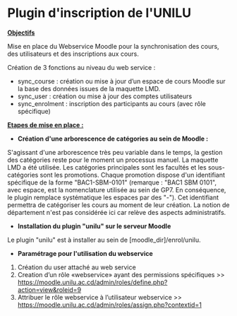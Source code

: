 # Plugin d'inscription de l'UNILU

<u>**Objectifs**</u>

Mise en place du Webservice Moodle pour la synchronisation des cours, des utilisateurs et des inscriptions aux cours.

Création de 3 fonctions au niveau du web service :

- sync_course : création ou mise à jour d’un espace de cours Moodle sur la base des données issues de la maquette LMD.
- sync_user :  création ou mise à jour des comptes utilisateurs
- sync_enrolment : inscription des participants au cours (avec rôle spécifique)

<u>**Etapes de mise en place :**</u>
- **Création d'une arborescence de catégories au sein de Moodle :**

S'agissant d'une arborescence très peu variable dans le temps, la gestion des catégories reste pour le moment un processus manuel.
La maquette LMD a été utilisée. Les catégories principales sont les facultés et les sous-catégories sont les promotions.
Chaque promotion dispose d'un identifiant spécifique de la forme "BAC1-SBM-0101" 
(remarque : "BAC1 SBM 0101", avec espace, est la nomenclature utilisée au sein de GP7. En conséquence, le plugin remplace systématique les espaces par des "-").
Cet identifiant permettra de catégoriser les cours au moment de leur création.
La notion de département n'est pas considérée ici car relève des aspects administratifs.

- **Installation du plugin "unilu" sur le serveur Moodle**

Le plugin "unilu" est à installer au sein de [moodle_dir]/enrol/unilu. 

- **Paramétrage pour l'utilisation du webservice**

1. Création du user attaché au web service
2. Creation d’un rôle «webservice»  ayant des permissions spécifiques >> https://moodle.unilu.ac.cd/admin/roles/define.php?action=view&roleid=9
3. Attribuer le rôle webservice à l’utilisateur webservice >> https://moodle.unilu.ac.cd/admin/roles/assign.php?contextid=1
